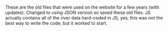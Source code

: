 These are the old files that were used on the website for a few years (with updates). Changed to using JSON version so saved these old files.
JS actually contains all of the river data hard-coded in JS; yes, this was not the best way to write the code, but it worked to start.
